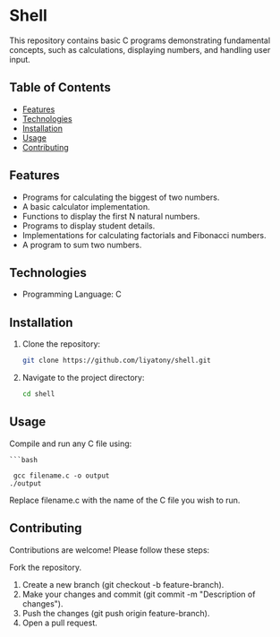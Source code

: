# Shell

This repository contains basic C programs demonstrating fundamental concepts, such as calculations, displaying numbers, and handling user input.

## Table of Contents
- [Features](#features)
- [Technologies](#technologies)
- [Installation](#installation)
- [Usage](#usage)
- [Contributing](#contributing)


## Features
- Programs for calculating the biggest of two numbers.
- A basic calculator implementation.
- Functions to display the first N natural numbers.
- Programs to display student details.
- Implementations for calculating factorials and Fibonacci numbers.
- A program to sum two numbers.

## Technologies
- Programming Language: C

## Installation
1. Clone the repository:
   ```bash
   git clone https://github.com/liyatony/shell.git
2. Navigate to the project directory:
   ```bash
   cd shell
## Usage
Compile and run any C file using:

    ```bash

     gcc filename.c -o output
    ./output
Replace filename.c with the name of the C file you wish to run.

## Contributing
Contributions are welcome! Please follow these steps:

Fork the repository.
1. Create a new branch (git checkout -b feature-branch).
2. Make your changes and commit (git commit -m "Description of changes").
3. Push the changes (git push origin feature-branch).
4. Open a pull request.
